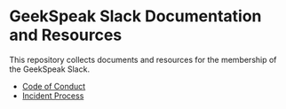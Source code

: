 # GeekSpeak Slack Documentation and Resources

This repository collects documents and resources for the membership of the GeekSpeak Slack.

* [Code of Conduct](https://github.com/randsleadershipslack/documents-and-resources/blob/master/code-of-conduct.md)
* [Incident Process](https://github.com/randsleadershipslack/documents-and-resources/blob/master/incident-process.md)
